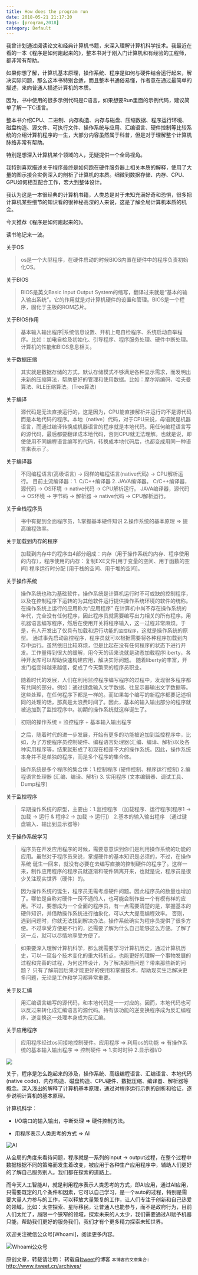 ```yaml
---
title: How does the program run
date: 2018-05-21 21:17:20
tags: [program,2018]
category: Default
---
```


我曾计划通过阅读论文和经典计算机书籍，来深入理解计算机科学技术。我最近在看的一本《程序是如何跑起来的》，整本书对于刚入门计算机和有经验的工程师，都非常有帮助。

如果你想了解，计算机基本原理，操作系统、程序是如何与硬件结合运行起来，解决实际问题，那么这本书特别合适，而且整本书通俗易懂，作者意在通过最简单的描述，来向普通人描述计算机的本质。

因为，书中使用的很多示例代码是C语言，如果想要Run里面的示例代码，建议简单了解一下C语言。

整本书介绍CPU、二进制、内存构造、内存与磁盘、压缩数据、程序运行环境、磁盘构造、源文件、可执行文件、操作系统与应用、汇编语言、硬件控制等比较系统的介绍计算机程序的一生，大部分内容虽然属于科普，但是对于理解整个计算机脉络非常有帮助。

特别是想深入计算机某个领域的人，无疑提供一个全局视角。

我特别喜欢描述关于程序最终是如何跑在硬件服务器上相关本质的解释，使用了大量的图示接合实例深入的剖析了计算机的本质。细微到数据存储、内存、CPU、GPU如何相互配合工作，宏大到整体设计。

我认为这是一本很经典的计算机书籍，人类总是对于未知充满好奇和恐惧，很多把计算机某些细节的知识看的很神秘高深的人来说，这是了解全局计算机本质的机会。

今天推荐《程序是如何跑起来的》。

读书笔记来一波。

关于OS

> os是一个大型程序，在硬件启动的时候BIOS内置在硬件中的程序负责初始化OS。

关于BIOS

> BIOS是英文Basic Input Output System的缩写，翻译过来就是“基本的输入输出系统”。它的作用就是对计算机硬件的设置和管理。BIOS是一个程序，固化于主板的ROM芯片。

关于BIOS作用

> 基本输入输出程序|系统信息设置、开机上电自检程序、系统启动自举程序。比如：加电自检及初始化、引导程序、程序服务处理、硬件中断处理。计算机的性能和BIOS息息相关。

关于数据压缩

> 其实就是数据存储的方式，默认存储模式不够满足各种显示需求，而发明出来新的压缩算法，帮助更好的管理和使用数据。比如：摩尔斯编码、哈夫曼算法、RLE压缩算法。(Tree算法)

关于编译

> 源代码是无法直接运行的，这是因为，CPU能直接解析并运行的不是源代码而是本地代码的程序。本地（native）代码，对于CPU来说，母语就是机器语言，而通过编译转换成机器语言的程序就是本地代码。用任何编程语言写的源代码，最后都要翻译成本地代码，否则CPU就无法理解。也就是说，即使使用不同编程语言编写的代码，转换成本地代码后，也都变成用同一种语言来表示了。

关于编译器

> 不同编程语言(高级语言) -> 同样的编程语言(native代码) -> CPU解析运行。
> 目前主流编译器：1. C/C++编译器 2. JAVA编译器。
> C/C++编译器，源代码 -> OS环境 -> native代码 -> CPU解析运行。
> JAVA编译器，源代码 -> OS环境 -> 字节码 -> 解析器 -> native代码 -> CPU解析运行。

关于全栈程序员

> 书中有提到全面程序员，1.掌握基本硬件知识 2.操作系统的基本原理 => 提高编程效率。

关于加载到内存的程序

> 加载到内存中的程序由4部分组成：内存（用于操作系统的内存、程序使用的内存），程序使用的内存：复制EXE文件[用于变量的空间、用于函数的空间] 程序运行时分配 [用于栈的空间、用于堆的空间]。

关于操作系统

> 操作系统也称为基础软件，操作系统是计算机运行时不可或缺的控制程序，以及在控制程序下运转的为其他软件运行提供操作系统环境的软件的统称。在操作系统上运行的应用称为“应用程序”
> 在计算机中尚不存在操作系统的年代，完全没有任何程序，因此程序员就需要编写出力相关的所有程序。用机器语言编写程序，然后在使用开关将程序输入，这一过程非常麻烦。于是，有人开发出了仅具有加载和运行功能的`监控程序`，这就是操作系统的原型。
> 通过事先启动监控程序，程序员就可以根据需要将各种程序加载到内存中运行。虽然依旧比较麻烦，但是比起在没有任何程序的状态下进行开发。工作量得到很大的缓解，用今天的话来说就是动态加载程序liberty，各种开发库可以帮助快速构建应用，解决实际问题。
> 随着liberty的丰富，开发门槛变得越来越低，促成了今天繁荣的程序员职业。

> 随着时代的发展，人们在利用监控程序编写程序的过程中，发现很多程序都有共同的部分。例如：通过键盘输入文字数据、往显示器输出文字数据等。这些处理，在任何程序下都是一样的。而如果每个编写的新程序都要记述相同的处理的话，那真是太浪费时间了。因此，基本的输入输出部分的程序就被追加到了监控程序中。初期的操作系统就这样诞生了。

> 初期的操作系统 = 监控程序 + 基本输入输出程序

> 之后，随着时代的进一步发展，开始有更多的功能被追加到监控程序中，比如，为了方便程序员控制硬件、编程语言处理器(汇编、编译、解析)以及各种实用程序等，结果就形成了和现在相差不大的操作系统。因此，操作系统本身并不是单独的程序，而是多个程序的集合体。

> 操作系统是多个程序的集合体：1.控制程序 (硬件控制、程序运行控制) 2.编程语言处理器 (汇编、编译、解析) 3. 实用程序 (文本编辑器、调试工具、Dump程序)


关于监控程序

> 早期操作系统的原型，主要由：1.监控程序 （加载程序、运行程序[程序1 -> 加载 -> 运行 & 程序2 -> 加载 -> 运行]） 2.基本的输入输出程序 （通过键盘输入、输出到显示器等）

关于操作系统学习

> 程序员在开发应用程序的时候，需要意意识到你们是利用操作系统的功能的应用。虽然对于程序员来说，掌握硬件的基本知识是必须的，不过，在操作系统 诞生一回来，就没有必要在去编写直接的控制硬件的程序了。这样一来，制作应用程序的程序员就逐渐和硬件隔离开来，也就是说，程序员是很少关注现实世界（硬件）的。

> 因为操作系统的诞生，程序员无需考虑硬件问题。因此程序员的数量也增加了。哪怕是自称对硬件一窍不通的人，也可能会制作出一个有模有样的应用。不过，要想成为一个全面的程序员，有一点需要清楚的是，掌握基本的硬件知识，并借助操作系统进行抽象化，可以大大提高编程效率。
> 否则，遇到问题时，你就无法找到解决办法。操作系统确实为程序员提供了很多方便。不过享受方便是不行的，还需要了解为什么自己能够这么方便。了解了这一点，就可以尽情地享受方便了。

> 如果要深入理解计算机科学，那么就需要学习计算机历史，通过计算机历史，可以一窥各个技术变化的重大转折点，也能更好的理解一个事物发展的过程和完善的过程，为何这样设计，为了解决那些问题？带来那些新的问题？
> 只有了解前因后果才能更好的使用和掌握技术，帮助现实生活解决更多问题，无论是工作和学习都异常重要。

关于反汇编

> 用汇编语言编写的源代码，和本地代码是一一对应的。因而，本地代码也可以反过来转化成汇编语言的源代码。持有该功能的逆变换程序成为反汇编程序，逆变换这一处理本身成为反汇编。

关于应用程序 

> 应用程序经过os间接地控制硬件。应用程序 => 利用os的功能 => 有操作系统的基本输入输出程序 => 控制硬件 => 1.实时时钟 2.显示器I/O

![](https://jikelab.github.io/tech-labs/screenshots/run-progrom.png)

关于，程序是怎么跑起来的涉及，操作系统、高级编程语言、汇编语言、本地代码(native code)、内存构造、磁盘构造、CPU硬件、数据压缩、编译器、解析器等概念。深入浅出的解释了计算机基本原理，通过对程序运行示例的剖析和验证，逐步说明计算机的基本原理。

计算机科学：

* I/O端口的输入输出，中断处理 => 硬件控制方法。

* 用程序表示人类思考的方式 => AI

![AI](https://itweet.cn/screenshots/ai-application.png)

从全局的角度来看待问题，程序就是一系列的input -> output过程，在整个过程中数据根据不同的策略而发生着改变，被应用于各种生产应用程序中，辅助人们更好的了解自己服务别人。我们都在探索的道路上。

而今天人工智能AI，就是利用程序表示人类思考的方式，即AI应用，通过AI应用，只需要既定的几个条件和因素，它可以自己学习，是一个auto的过程，特别是需要大量人力参与的工作，可以释放大量繁复的工作，让人们专注于创新和自己热爱的领域，比如：太空探索、星际移民，让普通人也能参与，而不是政府行为，目前人们太忙了，局限一个狭窄的领域，探索未来的人太少，我们需要通过AI赋予机器只能，帮助我们更好的服务我们，我们才有个更多精力探索未知世界。

欢迎关注微信公众号[Whoami]，阅读更多内容。

![Whoami公众号](https://github.com/itweet/labs/raw/master/common/img/weixin_public.gif)

原创文章，转载请注明： 转载自[Itweet](http://www.itweet.cn)的博客
`本博客的文章集合:` http://www.itweet.cn/archives/